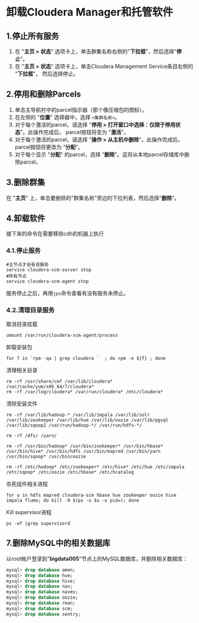 卸载Cloudera Manager和托管软件
================================================================================
## 1.停止所有服务
1. 在 "**主页 > 状态**" 选项卡上，单击群集名称右侧的"**下拉框**"，然后选择"**停止**"。
2. 在 "**主页 > 状态**" 选项卡上，单击Cloudera Management Service条目右侧的 "**下拉框**"，
然后选择停止。

## 2.停用和删除Parcels
1. 单击主导航栏中的parcel指示器（那个像压缩包的图标）。
2. 在左侧的 "**位置**" 选择器中，选择 `<集群名称>`。
3. 对于每个激活的parcel，请选择 "**停用 > 打开窗口中选择：仅限于停用状态**"。此操作完成后，
parcel按钮将变为 "**激活**"。
4. 对于每个激活的parcel，请选择 "**操作 > 从主机中删除**"。此操作完成后，parcel按钮将更改为
“**分配**”。
5. 对于每个显示 "**分配**" 的parcel，选择 “**删除**”。这将从本地parcel存储库中删除parcel。

## 3.删除群集
在 "**主页**" 上，单击要删除的"群集名称"旁边的下拉列表，然后选择“**删除**”。

## 4.卸载软件
接下来的命令在需要移除cdh的机器上执行

### 4.1.停止服务 
```shell
#主节点才会有该服务
service cloudera-scm-server stop
#所有节点
service cloudera-scm-agent stop
```
服务停止之后，再用`jps`命令查看有没有服务未停止。

### 4.2.清理目录服务 
取消目录挂载
```shell
umount /var/run/cloudera-scm-agent/process
```

卸载安装包
```shell
for f in `rpm -qa | grep cloudera `  ; do rpm -e ${f} ; done
```

清理相关目录
```shell
rm -rf /usr/share/cmf /var/lib/cloudera* /var/cache/yum/x86_64/7/cloudera*
rm -rf /var/log/cloudera* /var/run/cloudera* /etc/cloudera*
```

清除安装文件
```shell
rm -rf /var/lib/hadoop-* /var/lib/impala /var/lib/solr /var/lib/zookeeper /var/lib/hue /var/lib/oozie /var/lib/pgsql /var/lib/sqoop2 /var/run/hadoop-*/ /var/run/hdfs-*/

rm -rf /dfs/ /yarn/ 

rm -rf /usr/bin/hadoop* /usr/bin/zookeeper* /usr/bin/hbase* /usr/bin/hive* /usr/bin/hdfs /usr/bin/mapred /usr/bin/yarn /usr/bin/sqoop* /usr/bin/oozie

rm -rf /etc/hadoop* /etc/zookeeper* /etc/hive* /etc/hue /etc/impala /etc/sqoop* /etc/oozie /etc/hbase* /etc/hcatalog
```

杀死组件相关进程
```shell
for u in hdfs mapred cloudera-scm hbase hue zookeeper oozie hive impala flume; do kill -9 $(ps -u $u -o pid=); done
```

Kill supervisor进程
```sehll
ps -ef |grep supervisord
```

## 7.删除MySQL中的相关数据库
以root帐户登录到"**bigdata005**"节点上的MySQL数据库，并删除相关数据库：
```sql
mysql> drop database amon;
mysql> drop database hue;
mysql> drop database hive;
mysql> drop database nav;
mysql> drop database navms;
mysql> drop database oozie;
mysql> drop database rman;
mysql> drop database scm;
mysql> drop database sentry;
```
